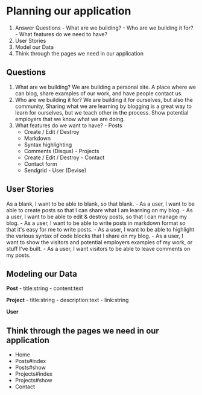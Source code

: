 # Planning our application

  1. Answer Questions
    - What are we building?
    - Who are we building it for?
    - What features do we need to have?
  2. User Stories
  3. Model our Data
  4. Think through the pages we need in our application

## Questions

  1. What are we building? We are building a personal site. A place where we can blog, share examples of our work, and have people contact us.
  2. Who are we building it for? We are building it for ourselves, but also the community, Sharing what we are learning by blogging is a great way to learn for ourselves, but we teach other in the process. Show potential employers that we know what we are doing.
  3. What features do we want to have?
    - Posts
      - Create / Edit / Destroy
      - Markdown
      - Syntax highlighting
      - Comments (Disqus)
    - Projects
      - Create / Edit / Destroy
    - Contact
      - Contact form
      - Sendgrid
    - User (Devise)

## User Stories

  As a blank, I want to be able to blank, so that blank.
    - As a user, I want to be able to create posts so that I can share what I am learning on my blog.
    - As a user, I want to be able to edit & destroy posts, so that I can manage my blog.
    - As a user, I want to be able to write posts in markdown format so that it's easy for me to write posts.
    - As a user, I want to be able to highlight the various syntax of code blocks that I share on my blog.
    - As a user, I want to show the visitors and potential employers examples of my work, or stuff I've built.
    - As a user, I want visitors to be able to leave comments on my posts.

## Modeling our Data

  **Post**
    - title:string
    - content:text

  **Project**
    - title:string
    - description:text
    - link:string

  **User**

## Think through the pages we need in our application

  - Home
  - Posts#index
  - Posts#show
  - Projects#index
  - Projects#show
  - Contact
